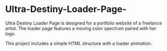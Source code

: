 # Ultra-Destiny-Loader-Page-

Ultra Destiny Loader Page is designed for a portfolio website of a freelance artist. The loader page features a moving color spectrum paired with her logo.

This project includes a simple HTML structure with a loader animation. 
